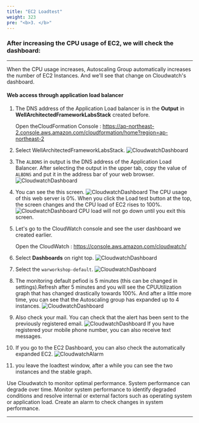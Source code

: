 ```yaml
---
title: "EC2 Loadtest"
weight: 323
pre: "<b>3. </b>"
---
```


### After increasing the CPU usage of EC2, we will check the dashboard:
---
When the CPU usage increases, Autoscaling Group automatically increases the number of EC2 Instances. And we'll see that change on Cloudwatch's dashboard.

#### Web access through application load balancer

1. The DNS address of the Application Load balancer is in the **Output** in **WellArchitectedFrameworkLabsStack** created before.

    Open theCloudFormation Console : https://ap-northeast-2.console.aws.amazon.com/cloudformation/home?region=ap-northeast-2
 
1. Select WellArchitectedFrameworkLabsStack. 
    ![CloudwatchDashboard](/images/war/cloudwatch-stack.png#medium)

1. The `ALBDNS` in output is the DNS address of the Application Load Balancer. After selecting the output in the upper tab, copy the value of `ALBDNS` and put it in the address bar of your web browser.
    ![CloudwatchDashboard](/images/war/cloudwatch-albdns.png#medium)

1. You can see the this screen.
    ![CloudwatchDashboard](/images/war/cloudwatch-ec22.png#medium)
    The CPU usage of this web server is 0%. When you click the Load test button at the top, the screen changes and the CPU load of EC2 rises to 100%.
    ![CloudwatchDashboard](/images/war/cloudwatch-ec2-loadtest2.png#medium)
    CPU load will not go down until you exit this screen.

1. Let's go to the CloudWatch console and see the user dashboard we created earlier.

    Open the CloudWatch : https://console.aws.amazon.com/cloudwatch/ 

1. Select **Dashboards** on right top. 
    ![CloudwatchDashboard](/images/war/cloudwatch-dashboard.png#medium)

1. Select the `warworkshop-default`. 
    ![CloudwatchDashboard](/images/war/cloudwatch-ec2-dashboard.png#medium)

1. The monitoring default pefiod is 5 minutes (this can be changed in settings).Refresh after 5 minutes and you will see the CPUUtilization graph that has changed drastically towards 100%. And after a little more time, you can see that the Autoscaling group has expanded up to 4 instances.
    ![CloudwatchDashboard](/images/war/cloudwatch-change.png)

1. Also check your mail. You can check that the alert has been sent to the previously registered email.
    ![CloudwatchDashboard](/images/war/cloudwatch-alarm-mail.png)
    If you have registered your mobile phone number, you can also receive text messages.

1. If you go to the EC2 Dashboard, you can also check the automatically expanded EC2.
      ![CloudwatchAlarm](/images/war/cloudwatch-ec2-autoscaling.png#medium)

1. you leave the loadtest window, after a while you can see the two instances and the stable graph.

Use Cloudwatch to monitor optimal performance. System performance can degrade over time. Monitor system performance to identify degraded conditions and resolve internal or external factors such as operating system or application load. Create an alarm to check changes in system performance.

---
 